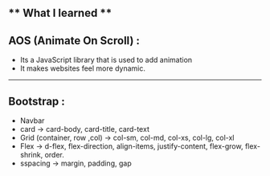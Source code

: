 ** What I learned ** 
---
AOS (Animate On Scroll) :
---
  - Its a JavaScript library that is used to add animation
  - It makes websites feel more dynamic.
--- 
Bootstrap :
---
  - Navbar
  - card
      -> card-body, card-title, card-text
  - Grid (container, row ,col)
      -> col-sm, col-md, col-xs, col-lg, col-xl
  - Flex
      -> d-flex, flex-direction, align-items, justify-content, flex-grow, flex-shrink, order.
  - sspacing
      -> margin, padding, gap
      
